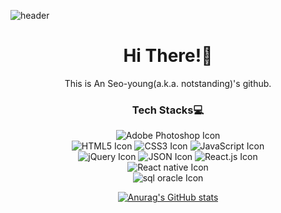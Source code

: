![header](https://capsule-render.vercel.app/api?type=waving&color=timeAuto&height=150&section=header&text=Welcome!&fontSize=90&animation=fadeIn)
<div align="center">

# Hi There!👋
This is An Seo-young(a.k.a. notstanding)'s github.

### Tech Stacks💻
  
![Adobe Photoshop Icon](https://img.shields.io/badge/Adobe_Photoshop-31A8FF?style=for-the-badge&logo=Adobe%20Photoshop&logoColor=white) <br>
![HTML5 Icon](https://img.shields.io/badge/HTML5-E34F26?style=for-the-badge&logo=HTML5&logoColor=white) ![CSS3 Icon](https://img.shields.io/badge/CSS3-1572B6?style=for-the-badge&logo=CSS3&logoColor=white) ![JavaScript Icon](https://img.shields.io/badge/JavaScript-F7DF1E?style=for-the-badge&logo=JavaScript&logoColor=black)<br>
![jQuery Icon](https://img.shields.io/badge/jQuery-0769AD?style=for-the-badge&logo=jQuery&logoColor=white) ![JSON Icon](https://img.shields.io/badge/JSON-000?style=for-the-badge&logo=JSON&logoColor=white) ![React.js Icon](https://img.shields.io/badge/React-61DAFB?style=for-the-badge&logo=React&logoColor=black) <br>
![React native Icon](https://img.shields.io/badge/React_Native-61DAFB?style=for-the-badge&logo=React&logoColor=black) <br>
![sql oracle Icon](https://img.shields.io/badge/oracle_sql-F80000?style=for-the-badge&logo=Oracle&logoColor=white)

[![Anurag's GitHub stats](https://github-readme-stats.vercel.app/api?username=asy047&theme=graywhite )](https://github.com/anuraghazra/github-readme-stats)

</div>
